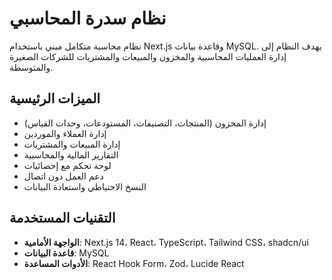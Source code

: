 ﻿# نظام سدرة المحاسبي

نظام محاسبة متكامل مبني باستخدام Next.js وقاعدة بيانات MySQL. يهدف النظام إلى إدارة العمليات المحاسبية والمخزون والمبيعات والمشتريات للشركات الصغيرة والمتوسطة.

## الميزات الرئيسية

- إدارة المخزون (المنتجات، التصنيفات، المستودعات، وحدات القياس)
- إدارة العملاء والموردين
- إدارة المبيعات والمشتريات
- التقارير المالية والمحاسبية
- لوحة تحكم مع إحصائيات
- دعم العمل دون اتصال
- النسخ الاحتياطي واستعادة البيانات

## التقنيات المستخدمة

- **الواجهة الأمامية**: Next.js 14، React، TypeScript، Tailwind CSS، shadcn/ui
- **قاعدة البيانات**: MySQL
- **الأدوات المساعدة**: React Hook Form، Zod، Lucide React
